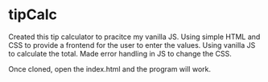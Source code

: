 # tipCalc

Created this tip calculator to pracitce my vanilla JS. 
Using simple HTML and CSS to provide a frontend for the user to enter the values. Using vanilla JS to calculate the total.
Made error handling in JS to change the CSS.

Once cloned, open the index.html and the program will work.
